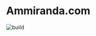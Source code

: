 # Ammiranda.com

![build](https://github.com/ammiranda/ammiranda.com/workflows/build/badge.svg?branch=master)
